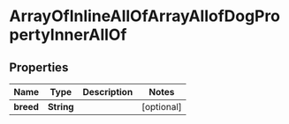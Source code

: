 

# ArrayOfInlineAllOfArrayAllofDogPropertyInnerAllOf


## Properties

| Name | Type | Description | Notes |
|------------ | ------------- | ------------- | -------------|
|**breed** | **String** |  |  [optional] |



